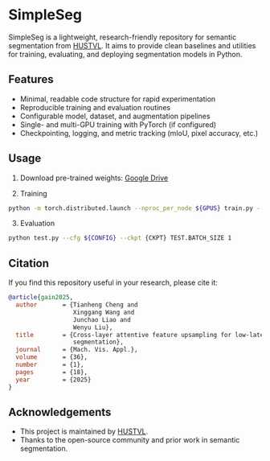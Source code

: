 # SimpleSeg

SimpleSeg is a lightweight, research-friendly repository for semantic segmentation from [HUSTVL](https://github.com/hustvl). It aims to provide clean baselines and utilities for training, evaluating, and deploying segmentation models in Python.

## Features

- Minimal, readable code structure for rapid experimentation
- Reproducible training and evaluation routines
- Configurable model, dataset, and augmentation pipelines
- Single- and multi-GPU training with PyTorch (if configured)
- Checkpointing, logging, and metric tracking (mIoU, pixel accuracy, etc.)


## Usage

1. Download pre-trained weights: [Google Drive]()

2. Training

```bash
python -m torch.distributed.launch --nproc_per_node ${GPUS} train.py --cfg ${CONFIG}
```

3. Evaluation

```bash
python test.py --cfg ${CONFIG} --ckpt {CKPT} TEST.BATCH_SIZE 1
```



## Citation
If you find this repository useful in your research, please cite it:
```bibtex
@article{gain2025,
  author       = {Tianheng Cheng and
                  Xinggang Wang and
                  Junchao Liao and
                  Wenyu Liu},
  title        = {Cross-layer attentive feature upsampling for low-latency semantic
                  segmentation},
  journal      = {Mach. Vis. Appl.},
  volume       = {36},
  number       = {1},
  pages        = {18},
  year         = {2025}
}
```


## Acknowledgements

- This project is maintained by [HUSTVL](https://github.com/hustvl).
- Thanks to the open-source community and prior work in semantic segmentation.
